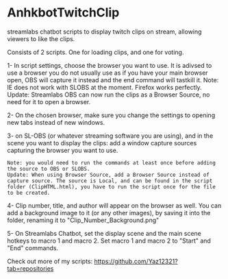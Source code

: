# AnhkbotTwitchClip
streamlabs chatbot scripts to display twitch clips on stream, allowing viewers to like the clips.

Consists of 2 scripts. One for loading clips, and one for voting.


1- In script settings, choose the browser you want to use. It is adivsed to use a browser you do not usually use as if you have your main browser open, OBS will capture it instead and the end command will tastkill it. 
    Note: IE does not work with SLOBS at the moment. Firefox works perfectly.
    Update: Streamlabs OBS can now run the clips as a Browser Source, no need for it to open a browser.

2- On the chosen browser, make sure you change the settings to opening new tabs instead of new windows. 

3- on SL-OBS (or whatever streaming software you are using), and in the scene you want to display the clips: add a window capture sources capturing the browser you want to use.
    
    Note: you would need to run the commands at least once before adding the source to OBS or SLOBS.
    Update: When using Browser Source, add a Browser Source instead of capture source. The source is Local, and can be found in the script folder (ClipHTML.html), you have to run the script once for the file to be created.
    
4- Clip number, title, and author will appear on the browser as well. You can add a background image to it (or any other images), by saving it into the folder, renaming it to "Clip_Number_Background.png"
    
5- On Streamlabs Chatbot, set the display scene and the main scene hotkeys to macro 1 and macro 2. Set macro 1 and macro 2 to "Start" and "End" commands.



Check out more of my scripts: https://github.com/Yaz12321?tab=repositories
